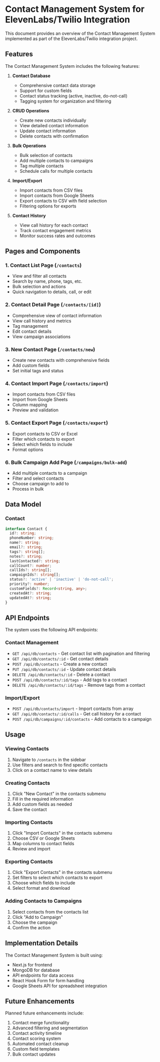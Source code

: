 # Contact Management System for ElevenLabs/Twilio Integration

This document provides an overview of the Contact Management System implemented as part of the ElevenLabs/Twilio integration project.

## Features

The Contact Management System includes the following features:

1. **Contact Database**
   - Comprehensive contact data storage
   - Support for custom fields
   - Contact status tracking (active, inactive, do-not-call)
   - Tagging system for organization and filtering

2. **CRUD Operations**
   - Create new contacts individually
   - View detailed contact information
   - Update contact information
   - Delete contacts with confirmation

3. **Bulk Operations**
   - Bulk selection of contacts
   - Add multiple contacts to campaigns
   - Tag multiple contacts
   - Schedule calls for multiple contacts

4. **Import/Export**
   - Import contacts from CSV files
   - Import contacts from Google Sheets
   - Export contacts to CSV with field selection
   - Filtering options for exports

5. **Contact History**
   - View call history for each contact
   - Track contact engagement metrics
   - Monitor success rates and outcomes

## Pages and Components

### 1. Contact List Page (`/contacts`)
- View and filter all contacts
- Search by name, phone, tags, etc.
- Bulk selection and actions
- Quick navigation to details, call, or edit

### 2. Contact Detail Page (`/contacts/[id]`)
- Comprehensive view of contact information
- View call history and metrics
- Tag management
- Edit contact details
- View campaign associations

### 3. New Contact Page (`/contacts/new`)
- Create new contacts with comprehensive fields
- Add custom fields
- Set initial tags and status

### 4. Contact Import Page (`/contacts/import`)
- Import contacts from CSV files
- Import from Google Sheets
- Column mapping
- Preview and validation

### 5. Contact Export Page (`/contacts/export`)
- Export contacts to CSV or Excel
- Filter which contacts to export
- Select which fields to include
- Format options

### 6. Bulk Campaign Add Page (`/campaigns/bulk-add`)
- Add multiple contacts to a campaign
- Filter and select contacts
- Choose campaign to add to
- Process in bulk

## Data Model

### Contact
```typescript
interface Contact {
  id?: string;
  phoneNumber: string;
  name?: string;
  email?: string;
  tags?: string[];
  notes?: string;
  lastContacted?: string;
  callCount?: number;
  callIds?: string[];
  campaignIds?: string[];
  status?: 'active' | 'inactive' | 'do-not-call';
  priority?: number;
  customFields?: Record<string, any>;
  createdAt?: string;
  updatedAt?: string;
}
```

## API Endpoints

The system uses the following API endpoints:

### Contact Management
- `GET /api/db/contacts` - Get contact list with pagination and filtering
- `GET /api/db/contacts/:id` - Get contact details
- `POST /api/db/contacts` - Create a new contact
- `PUT /api/db/contacts/:id` - Update contact details
- `DELETE /api/db/contacts/:id` - Delete a contact
- `POST /api/db/contacts/:id/tags` - Add tags to a contact
- `DELETE /api/db/contacts/:id/tags` - Remove tags from a contact

### Import/Export
- `POST /api/db/contacts/import` - Import contacts from array
- `GET /api/db/contacts/:id/calls` - Get call history for a contact
- `POST /api/db/campaigns/:id/contacts` - Add contacts to a campaign

## Usage

### Viewing Contacts
1. Navigate to `/contacts` in the sidebar
2. Use filters and search to find specific contacts
3. Click on a contact name to view details

### Creating Contacts
1. Click "New Contact" in the contacts submenu
2. Fill in the required information
3. Add custom fields as needed
4. Save the contact

### Importing Contacts
1. Click "Import Contacts" in the contacts submenu
2. Choose CSV or Google Sheets
3. Map columns to contact fields
4. Review and import

### Exporting Contacts
1. Click "Export Contacts" in the contacts submenu
2. Set filters to select which contacts to export
3. Choose which fields to include
4. Select format and download

### Adding Contacts to Campaigns
1. Select contacts from the contacts list
2. Click "Add to Campaign"
3. Choose the campaign
4. Confirm the action

## Implementation Details

The Contact Management System is built using:
- Next.js for frontend
- MongoDB for database
- API endpoints for data access
- React Hook Form for form handling
- Google Sheets API for spreadsheet integration

## Future Enhancements

Planned future enhancements include:
1. Contact merge functionality
2. Advanced filtering and segmentation
3. Contact activity timeline
4. Contact scoring system
5. Automated contact cleanup
6. Custom field templates
7. Bulk contact updates
